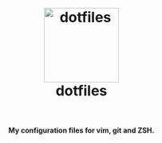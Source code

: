 <h1 align="center">
  <br>
  <img src="https://raw.githubusercontent.com/tegon/dotfiles/master/icon.png" alt="dotfiles" width="150">
  <br>
  dotfiles
  <br>
  <br>
</h1>


<h4 align="center">My configuration files for vim, git and ZSH.</h4>
